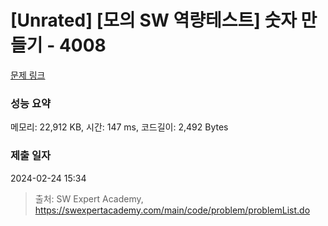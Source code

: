 # [Unrated] [모의 SW 역량테스트] 숫자 만들기 - 4008 

[문제 링크](https://swexpertacademy.com/main/code/problem/problemDetail.do?contestProbId=AWIeRZV6kBUDFAVH) 

### 성능 요약

메모리: 22,912 KB, 시간: 147 ms, 코드길이: 2,492 Bytes

### 제출 일자

2024-02-24 15:34



> 출처: SW Expert Academy, https://swexpertacademy.com/main/code/problem/problemList.do